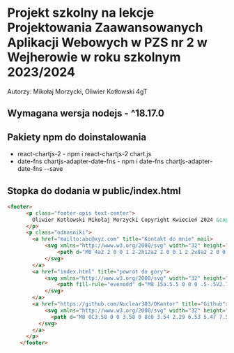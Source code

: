 # Projekt szkolny na lekcje Projektowania Zaawansowanych Aplikacji Webowych w PZS nr 2 w Wejherowie w roku szkolnym 2023/2024
Autorzy: Mikołaj Morzycki, Oliwier Kotłowski 4gT
## Wymagana wersja nodejs - ^18.17.0
## Pakiety npm do doinstalowania

* react-chartjs-2     -     npm i react-chartjs-2 chart.js
* date-fns chartjs-adapter-date-fns    -    npm i date-fns chartjs-adapter-date-fns --save


## Stopka do dodania w public/index.html

```html
<footer>
      <p class="footer-opis text-center"> 
        Oliwier Kotłowski Mikołaj Morzycki Copyright Kwiecień 2024 &copy;
      </p>
      <p class="odnosniki">
        <a href="mailto:abc@xyz.com" title="Kontakt do mnie" mail>
            <svg xmlns="http://www.w3.org/2000/svg" width="32" height="32" fill="white" class="bi bi-envelope" viewBox="0 0 16 16">
                <path d="M0 4a2 2 0 0 1 2-2h12a2 2 0 0 1 2 2v8a2 2 0 0 1-2 2H2a2 2 0 0 1-2-2V4Zm2-1a1 1 0 0 0-1 1v.217l7 4.2 7-4.2V4a1 1 0 0 0-1-1H2Zm13 2.383-4.708 2.825L15 11.105V5.383Zm-.034 6.876-5.64-3.471L8 9.583l-1.326-.795-5.64 3.47A1 1 0 0 0 2 13h12a1 1 0 0 0 .966-.741ZM1 11.105l4.708-2.897L1 5.383v5.722Z"/>
            </svg>
        </a>
        <a href="index.html" title="powrót do góry">
            <svg xmlns="http://www.w3.org/2000/svg" width="32" height="32" fill="white" class="bi bi-arrow-up" viewBox="0 0 16 16">
                <path fill-rule="evenodd" d="M8 15a.5.5 0 0 0 .5-.5V2.707l3.146 3.147a.5.5 0 0 0 .708-.708l-4-4a.5.5 0 0 0-.708 0l-4 4a.5.5 0 1 0 .708.708L7.5 2.707V14.5a.5.5 0 0 0 .5.5z"/>
            </svg>
        </a>
        <a href="https://github.com/Nuclear303/OKantor" title="Github">
            <svg xmlns="http://www.w3.org/2000/svg" width="32" height="32" fill="white" class="bi bi-github" viewBox="0 0 16 16">
              <path d="M8 0C3.58 0 0 3.58 0 8c0 3.54 2.29 6.53 5.47 7.59.4.07.55-.17.55-.38 0-.19-.01-.82-.01-1.49-2.01.37-2.53-.49-2.69-.94-.09-.23-.48-.94-.82-1.13-.28-.15-.68-.52-.01-.53.63-.01 1.08.58 1.23.82.72 1.21 1.87.87 2.33.66.07-.52.28-.87.51-1.07-1.78-.2-3.64-.89-3.64-3.95 0-.87.31-1.59.82-2.15-.08-.2-.36-1.02.08-2.12 0 0 .67-.21 2.2.82.64-.18 1.32-.27 2-.27.68 0 1.36.09 2 .27 1.53-1.04 2.2-.82 2.2-.82.44 1.1.16 1.92.08 2.12.51.56.82 1.27.82 2.15 0 3.07-1.87 3.75-3.65 3.95.29.25.54.73.54 1.48 0 1.07-.01 1.93-.01 2.2 0 .21.15.46.55.38A8.012 8.012 0 0 0 16 8c0-4.42-3.58-8-8-8z"/>
          </svg>
        </a>
      </p>
    </footer>
```
